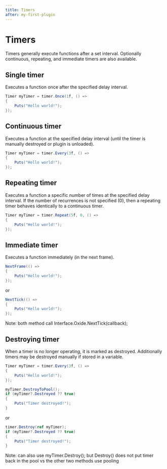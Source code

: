 ```yaml
---
title: Timers
after: my-first-plugin
---
```

# Timers

Timers generally execute functions after a set interval. Optionally continuous, repeating, and immediate timers are also available.

## Single timer
Executes a function once after the specified delay interval.
```csharp
Timer myTimer = timer.Once(1f, () =>
{
    Puts("Hello world!");
});
```
## Continuous timer

Executes a function at the specified delay interval (until the timer is manually destroyed or plugin is unloaded).
```csharp
Timer myTimer = timer.Every(3f, () =>
{
    Puts("Hello world!");
});
```
## Repeating timer

Executes a function a specific number of times at the specified delay interval. If the number of recurrences is not specified (0), then a repeating timer behaves identically to a continuous timer.
```csharp
Timer myTimer = timer.Repeat(5f, 0, () =>
{
    Puts("Hello world!");
});
```
## Immediate timer

Executes a function immediately (in the next frame).
```csharp
NextFrame(() =>
{
    Puts("Hello world!");
});
```
or
```csharp
NextTick(() =>
{
    Puts("Hello world!");
});
```
Note: both method call Interface.Oxide.NextTick(callback);
## Destroying timer

When a timer is no longer operating, it is marked as destroyed. Additionally timers may be destroyed manually if stored in a variable.
```csharp
Timer myTimer = timer.Every(3f, () =>
{
    Puts("Hello world!");
});
```
```csharp
myTimer.DestroyToPool();
if (myTimer?.Destroyed ?? true)
{
    Puts("Timer destroyed!");
}
```
or
```csharp
timer.Destroy(ref myTimer);
if (myTimer?.Destroyed ?? true)
{
    Puts("Timer destroyed!");
}
```
Note: can also use myTimer.Destroy();  but Destroy() does not put timer back in the pool vs the other two methods use pooling
